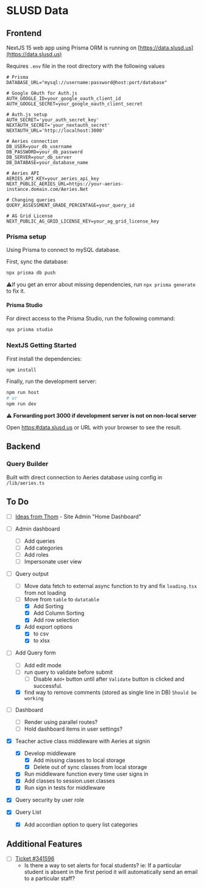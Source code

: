 # SLUSD Data

## Frontend

NextJS 15 web app using Prisma ORM is running on [https://data.slusd.us](https://data.slusd.us)

Requires `.env` file in the root directory with the following values

```.env
# Prisma
DATABASE_URL="mysql://username:password@host:port/database"

# Google OAuth for Auth.js
AUTH_GOOGLE_ID=your_google_oauth_client_id
AUTH_GOOGLE_SECRET=your_google_oauth_client_secret

# Auth.js setup
AUTH_SECRET='your_auth_secret_key'
NEXTAUTH_SECRET='your_nextauth_secret'
NEXTAUTH_URL='http://localhost:3000'

# Aeries connection
DB_USER=your_db_username
DB_PASSWORD=your_db_password
DB_SERVER=your_db_server
DB_DATABASE=your_database_name

# Aeries API
AERIES_API_KEY=your_aeries_api_key
NEXT_PUBLIC_AERIES_URL=https://your-aeries-instance.domain.com/Aeries.Net

# Changing queries
QUERY_ASSESSMENT_GRADE_PERCENTAGE=your_query_id

# AG Grid License
NEXT_PUBLIC_AG_GRID_LICENSE_KEY=your_ag_grid_license_key

```

### Prisma  setup

Using Prisma to connect to mySQL database.

First, sync the database:

```bash
npx prisma db push

```

:warning:If you get an error about missing dependencies, run `npx prisma generate` to fix it.

#### Prisma Studio

For direct access to the Prisma Studio, run the following command:

```bash
npx prisma studio
```

### NextJS Getting Started

First install the dependencies:

```bash
npm install
```

Finally, run the development server:

```bash
npm run host
# or
npm run dev
```

:warning: **Forwarding port 3000 if development server is not on non-local server**

Open [https:#data.slusd.us](https:#data.slusd.us) or URL with your browser to see the result.

## Backend

### Query Builder

Built with direct connection to Aeries database using config in `/lib/aeries.ts`

## To Do

- [ ] [Ideas from Thom](https://docs.google.com/spreadsheets/d/1sciIq4W_Z122uuzMvqx6YvsvNEHl2CpDHn_FQvHyh6g/edit?usp=sharing) - Site Admin "Home Dashboard"

- [ ] Admin dashboard
  - [ ] Add queries
  - [ ] Add categories
  - [ ] Add roles
  - [ ] Impersonate user view
- [ ] Query output
  - [ ] Move data fetch to external async function to try and fix `loading.tsx` from not loading
  - [ ] Move from `table` to `datatable`
    - [x] Add Sorting
    - [X] Add Column Sorting
    - [x] Add row selection
  - [x] Add export options
    - [x] to csv
    - [x] to xlsx
- [ ] Add Query form
  - [ ] Add edit mode
  - [ ] run query to validate before submit
    - [ ] Disable `Add+` button until after `Validate` button is clicked and successful.
  - [x] find way to remove comments (stored as single line in DB) `Should be working`
- [ ] Dashboard
  - [ ] Render using parallel routes?
  - [ ] Hold dashboard items in user settings?
- [x] Teacher active class middleware with Aeries at signin
  - [x] Develop middleware
    - [x] Add missing classes to local storage
    - [x] Delete out of sync classes from local storage
  - [x] Run middleware function every time user signs in
  - [x] Add classes to session.user.classes
  - [x] Run sign in tests for middleware
- [x] Query security by user role
- [x] Query List
  - [x] Add accordian option to query list categories 

  
## Additional Features

- [ ] [Ticket #341596](https://osticket.slusd.us/scp/tickets.php?id=22460)
  - Is there a way to set alerts for focal students? ie: If a particular student is absent in the first period it will automatically send an email to a particular staff?
